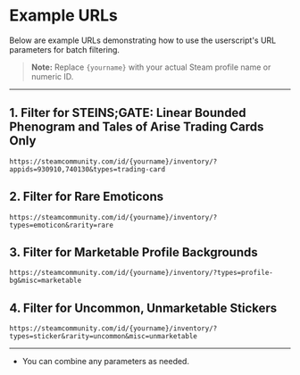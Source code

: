 # Example URLs

Below are example URLs demonstrating how to use the userscript's URL parameters for batch filtering.

> **Note:** Replace `{yourname}` with your actual Steam profile name or numeric ID.

---

## 1. Filter for STEINS;GATE: Linear Bounded Phenogram and Tales of Arise Trading Cards Only

```
https://steamcommunity.com/id/{yourname}/inventory/?appids=930910,740130&types=trading-card
```

## 2. Filter for Rare Emoticons

```
https://steamcommunity.com/id/{yourname}/inventory/?types=emoticon&rarity=rare
```

## 3. Filter for Marketable Profile Backgrounds

```
https://steamcommunity.com/id/{yourname}/inventory/?types=profile-bg&misc=marketable
```

## 4. Filter for Uncommon, Unmarketable Stickers

```
https://steamcommunity.com/id/{yourname}/inventory/?types=sticker&rarity=uncommon&misc=unmarketable
```

---

-   You can combine any parameters as needed.
